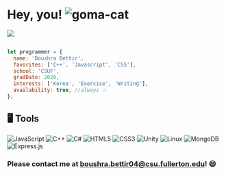 #  Hey, you! ![goma-cat](https://user-images.githubusercontent.com/116927138/207805543-b7324949-6e5b-4a57-845c-ac5bb182b889.gif)

[![](https://visitcount.itsvg.in/api?id=boushrabettir&icon=0&color=0)](https://visitcount.itsvg.in)

```javascript

let programmer = {
  name: 'Boushra Bettir',
  favorites: ['C++', 'Javascript', 'CSS'],
  school: 'CSUF',
  gradDate: 2026,
  interests: ['Korea', 'Exercise', 'Writing'],
  availability: true, //always ✨
};
```
## 🖥️ Tools
![JavaScript](https://img.shields.io/badge/javascript-%23323330.svg?style=for-the-badge&logo=javascript&logoColor=%23F7DF1E) ![C++](https://img.shields.io/badge/c++-%2300599C.svg?style=for-the-badge&logo=c%2B%2B&logoColor=white) ![C#](https://img.shields.io/badge/c%23-%23239120.svg?style=for-the-badge&logo=c-sharp&logoColor=white) ![HTML5](https://img.shields.io/badge/html5-%23E34F26.svg?style=for-the-badge&logo=html5&logoColor=white) ![CSS3](https://img.shields.io/badge/css3-%231572B6.svg?style=for-the-badge&logo=css3&logoColor=white) ![Unity](https://img.shields.io/badge/unity-%23000000.svg?style=for-the-badge&logo=unity&logoColor=white) ![Linux](https://img.shields.io/badge/Linux-FCC624?style=for-the-badge&logo=linux&logoColor=black) ![MongoDB](https://img.shields.io/badge/MongoDB-%234ea94b.svg?style=for-the-badge&logo=mongodb&logoColor=white) ![Express.js](https://img.shields.io/badge/express.js-%23404d59.svg?style=for-the-badge&logo=express&logoColor=%2361DAFB)

### Please contact me at boushra.bettir04@csu.fullerton.edu! 😄
<!-- Proudly created with GPRM ( https://gprm.itsvg.in ) -->
